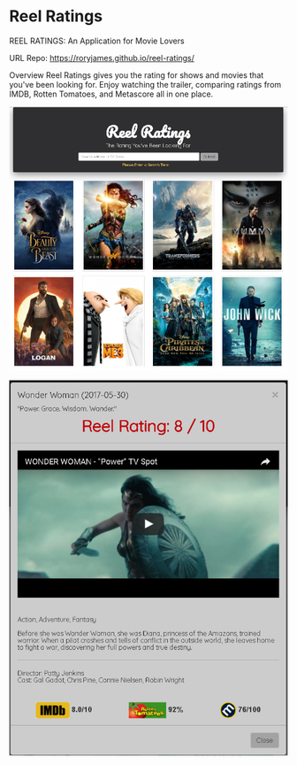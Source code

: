 # Reel Ratings

REEL RATINGS: An Application for Movie Lovers

URL
Repo: https://roryjames.github.io/reel-ratings/

Overview
Reel Ratings gives you the rating for shows and movies that you've been looking for. Enjoy watching the trailer, comparing ratings from IMDB, Rotten Tomatoes, and Metascore all in one place.

![homepage](screenshots/homepage.png "homepage")

![modal](screenshots/modal.png "modal")